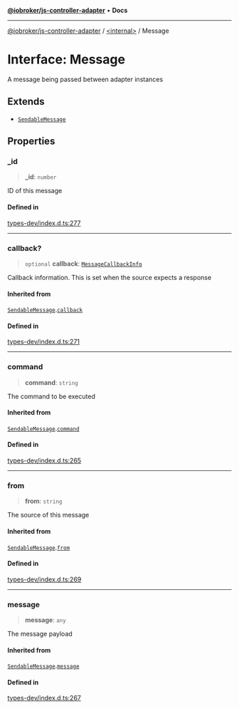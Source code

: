 [**@iobroker/js-controller-adapter**](../../README.md) • **Docs**

***

[@iobroker/js-controller-adapter](../../globals.md) / [\<internal\>](../README.md) / Message

# Interface: Message

A message being passed between adapter instances

## Extends

- [`SendableMessage`](SendableMessage.md)

## Properties

### \_id

> **\_id**: `number`

ID of this message

#### Defined in

[types-dev/index.d.ts:277](https://github.com/ioBroker/ioBroker.js-controller/blob/3daa8532c48e6c817fc472607ccec26424ca987e/packages/types-dev/index.d.ts#L277)

***

### callback?

> `optional` **callback**: [`MessageCallbackInfo`](MessageCallbackInfo.md)

Callback information. This is set when the source expects a response

#### Inherited from

[`SendableMessage`](SendableMessage.md).[`callback`](SendableMessage.md#callback)

#### Defined in

[types-dev/index.d.ts:271](https://github.com/ioBroker/ioBroker.js-controller/blob/3daa8532c48e6c817fc472607ccec26424ca987e/packages/types-dev/index.d.ts#L271)

***

### command

> **command**: `string`

The command to be executed

#### Inherited from

[`SendableMessage`](SendableMessage.md).[`command`](SendableMessage.md#command)

#### Defined in

[types-dev/index.d.ts:265](https://github.com/ioBroker/ioBroker.js-controller/blob/3daa8532c48e6c817fc472607ccec26424ca987e/packages/types-dev/index.d.ts#L265)

***

### from

> **from**: `string`

The source of this message

#### Inherited from

[`SendableMessage`](SendableMessage.md).[`from`](SendableMessage.md#from)

#### Defined in

[types-dev/index.d.ts:269](https://github.com/ioBroker/ioBroker.js-controller/blob/3daa8532c48e6c817fc472607ccec26424ca987e/packages/types-dev/index.d.ts#L269)

***

### message

> **message**: `any`

The message payload

#### Inherited from

[`SendableMessage`](SendableMessage.md).[`message`](SendableMessage.md#message)

#### Defined in

[types-dev/index.d.ts:267](https://github.com/ioBroker/ioBroker.js-controller/blob/3daa8532c48e6c817fc472607ccec26424ca987e/packages/types-dev/index.d.ts#L267)
